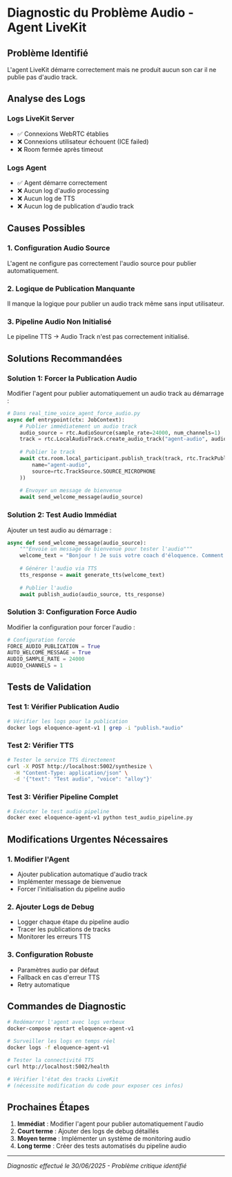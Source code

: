 # Diagnostic du Problème Audio - Agent LiveKit

## Problème Identifié

L'agent LiveKit démarre correctement mais ne produit aucun son car il ne publie pas d'audio track.

## Analyse des Logs

### Logs LiveKit Server
- ✅ Connexions WebRTC établies
- ❌ Connexions utilisateur échouent (ICE failed)
- ❌ Room fermée après timeout

### Logs Agent
- ✅ Agent démarre correctement
- ❌ Aucun log d'audio processing
- ❌ Aucun log de TTS
- ❌ Aucun log de publication d'audio track

## Causes Possibles

### 1. Configuration Audio Source
L'agent ne configure pas correctement l'audio source pour publier automatiquement.

### 2. Logique de Publication Manquante
Il manque la logique pour publier un audio track même sans input utilisateur.

### 3. Pipeline Audio Non Initialisé
Le pipeline TTS → Audio Track n'est pas correctement initialisé.

## Solutions Recommandées

### Solution 1: Forcer la Publication Audio
Modifier l'agent pour publier automatiquement un audio track au démarrage :

```python
# Dans real_time_voice_agent_force_audio.py
async def entrypoint(ctx: JobContext):
    # Publier immédiatement un audio track
    audio_source = rtc.AudioSource(sample_rate=24000, num_channels=1)
    track = rtc.LocalAudioTrack.create_audio_track("agent-audio", audio_source)
    
    # Publier le track
    await ctx.room.local_participant.publish_track(track, rtc.TrackPublishOptions(
        name="agent-audio",
        source=rtc.TrackSource.SOURCE_MICROPHONE
    ))
    
    # Envoyer un message de bienvenue
    await send_welcome_message(audio_source)
```

### Solution 2: Test Audio Immédiat
Ajouter un test audio au démarrage :

```python
async def send_welcome_message(audio_source):
    """Envoie un message de bienvenue pour tester l'audio"""
    welcome_text = "Bonjour ! Je suis votre coach d'éloquence. Comment puis-je vous aider aujourd'hui ?"
    
    # Générer l'audio via TTS
    tts_response = await generate_tts(welcome_text)
    
    # Publier l'audio
    await publish_audio(audio_source, tts_response)
```

### Solution 3: Configuration Force Audio
Modifier la configuration pour forcer l'audio :

```python
# Configuration forcée
FORCE_AUDIO_PUBLICATION = True
AUTO_WELCOME_MESSAGE = True
AUDIO_SAMPLE_RATE = 24000
AUDIO_CHANNELS = 1
```

## Tests de Validation

### Test 1: Vérifier Publication Audio
```bash
# Vérifier les logs pour la publication
docker logs eloquence-agent-v1 | grep -i "publish.*audio"
```

### Test 2: Vérifier TTS
```bash
# Tester le service TTS directement
curl -X POST http://localhost:5002/synthesize \
  -H "Content-Type: application/json" \
  -d '{"text": "Test audio", "voice": "alloy"}'
```

### Test 3: Vérifier Pipeline Complet
```bash
# Exécuter le test audio pipeline
docker exec eloquence-agent-v1 python test_audio_pipeline.py
```

## Modifications Urgentes Nécessaires

### 1. Modifier l'Agent
- Ajouter publication automatique d'audio track
- Implémenter message de bienvenue
- Forcer l'initialisation du pipeline audio

### 2. Ajouter Logs de Debug
- Logger chaque étape du pipeline audio
- Tracer les publications de tracks
- Monitorer les erreurs TTS

### 3. Configuration Robuste
- Paramètres audio par défaut
- Fallback en cas d'erreur TTS
- Retry automatique

## Commandes de Diagnostic

```bash
# Redémarrer l'agent avec logs verbeux
docker-compose restart eloquence-agent-v1

# Surveiller les logs en temps réel
docker logs -f eloquence-agent-v1

# Tester la connectivité TTS
curl http://localhost:5002/health

# Vérifier l'état des tracks LiveKit
# (nécessite modification du code pour exposer ces infos)
```

## Prochaines Étapes

1. **Immédiat** : Modifier l'agent pour publier automatiquement l'audio
2. **Court terme** : Ajouter des logs de debug détaillés
3. **Moyen terme** : Implémenter un système de monitoring audio
4. **Long terme** : Créer des tests automatisés du pipeline audio

---
*Diagnostic effectué le 30/06/2025 - Problème critique identifié*